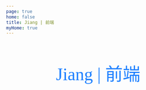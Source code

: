 ```yaml
---
page: true
home: false
title: Jiang | 前端
myHome: true
---
```

<br>
<br>
<br>
<center><font face="黑体" size="12" color="#1E80FF">Jiang | 前端</font></center>




